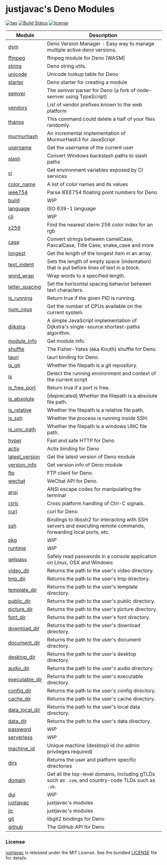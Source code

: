 # justjavac's Deno Modules

[![tag](https://img.shields.io/github/release/justjavac/justjavac)](https://github.com/justjavac/justjavac/releases)
[![Build Status](https://github.com/justjavac/justjavac/workflows/ci/badge.svg?branch=master)](https://github.com/justjavac/justjavac/actions)
[![license](https://img.shields.io/github/license/justjavac/justjavac)](https://github.com/justjavac/justjavac/blob/master/LICENSE)

| Module                           | Description                                                                                                      |
| -------------------------------- | ---------------------------------------------------------------------------------------------------------------- |
| [dvm][dvm]                       | Deno Version Manager - Easy way to manage multiple active deno versions.                                         |
| [ffmpeg][ffmpeg]                 | ffmpeg module for Deno [WASM]                                                                                    |
| [string][string]                 | Deno string utils.                                                                                               |
| [unicode][unicode]               | Unicode lookup table for Deno                                                                                    |
| [starter][starter]               | Deno starter for creating a module                                                                               |
| [semver][semver]                 | The semver parser for Deno (a fork of node-semver using TypeScript)                                              |
| [vendors][vendors]               | List of vendor prefixes known to the web platform                                                                |
| [thanos][thanos]                 | This command could delete a half of your files randomly.                                                         |
| [murmurhash][murmurhash]         | An incremental implementation of MurmurHash3 for JavaScript                                                      |
| [username][username]             | Get the username of the current user                                                                             |
| [slash][slash]                   | Convert Windows backslash paths to slash paths                                                                   |
| [ci][ci]                         | Get environment variables exposed by CI services                                                                 |
| [color_name][color_name]         | A list of color names and its values                                                                             |
| [ieee754][ieee754]               | Parse IEEE754 floating point numbers for Deno                                                                    |
| [build][build]                   | _WIP_                                                                                                            |
| [language][language]             | ISO 639-1 language                                                                                               |
| [cli][cli]                       | _WIP_                                                                                                            |
| [x256][x256]                     | Find the nearest xterm 256 color index for an rgb                                                                |
| [case][case]                     | Convert strings between camelCase, PascalCase, Title Case, snake_case and more                                   |
| [longest][longest]               | Get the length of the longest item in an array.                                                                  |
| [text_indent][text_indent]       | Sets the length of empty space (indentation) that is put before lines of text in a block.                        |
| [word_wrap][word_wrap]           | Wrap words to a specified length.                                                                                |
| [letter_spacing][letter_spacing] | Set the horizontal spacing behavior between text characters.                                                     |
| [is_running][is_running]         | Return true if the given PID is running.                                                                         |
| [num_cpus][num_cpus]             | Get the number of CPUs available on the current system.                                                          |
| [dijkstra][dijkstra]             | A simple JavaScript implementation of Dijkstra's single-source shortest-paths algorithm.                         |
| [module_info][module_info]       | Get module info                                                                                                  |
| [shuffle][shuffle]               | The Fisher-Yates (aka Knuth) shuffle for Deno.                                                                   |
| [tauri][tauri]                   | tauri binding for Deno.                                                                                          |
| [is_git][is_git]                 | Whether the filepath is a git repository.                                                                        |
| [is][is]                         | Detect the running environment and context of the current script                                                 |
| [is_free_port][is_free_port]     | Return true if a port is free.                                                                                   |
| [is_absolute][is_absolute]       | [deprecated] Whether the filepath is a absolute file path.                                                       |
| [is_relative][is_relative]       | Whether the filepath is a relative file path.                                                                    |
| [is_ssh][is_ssh]                 | Whether the process is running inside SSH.                                                                       |
| [is_unc_path][is_unc_path]       | Whether the filepath is a windows UNC file path.                                                                 |
| [hyper][hyper]                   | Fast and safe HTTP for Deno                                                                                      |
| [actix][actix]                   | Actix binding for Deno                                                                                           |
| [latest_version][latest_version] | Get the latest version of Deno module                                                                            |
| [version_info][version_info]     | Get version info of Deno module                                                                                  |
| [ftp][ftp]                       | FTP client for Deno.                                                                                             |
| [wechat][wechat]                 | WeChat API for Deno.                                                                                             |
| [ansi][ansi]                     | ANSI escape codes for manipulating the terminal                                                                  |
| [ctrlc][ctrlc]                   | Cross platform handling of Ctrl-C signals.                                                                       |
| [curl][curl]                     | curl for Deno                                                                                                    |
| [ssh][ssh]                       | Bindings to libssh2 for interacting with SSH servers and executing remote commands, forwarding local ports, etc. |
| [pkg][pkg]                       | _WIP_                                                                                                            |
| [runtime][runtime]               | _WIP_                                                                                                            |
| [getpass][getpass]               | Safely read passwords in a console application on Linux, OSX and Windows                                         |
| [video_dir][video_dir]           | Returns the path to the user's video directory.                                                                  |
| [tmp_dir][tmp_dir]               | Returns the path to the user's tmp directory.                                                                    |
| [template_dir][template_dir]     | Returns the path to the user's template directory.                                                               |
| [public_dir][public_dir]         | Returns the path to the user's public directory.                                                                 |
| [picture_dir][picture_dir]       | Returns the path to the user's picture directory.                                                                |
| [font_dir][font_dir]             | Returns the path to the user's font directory.                                                                   |
| [download_dir][download_dir]     | Returns the path to the user's download directory.                                                               |
| [document_dir][document_dir]     | Returns the path to the user's document directory.                                                               |
| [desktop_dir][desktop_dir]       | Returns the path to the user's desktop directory.                                                                |
| [audio_dir][audio_dir]           | Returns the path to the user's audio directory.                                                                  |
| [executable_dir][executable_dir] | Returns the path to the user's executable directory.                                                             |
| [config_dir][config_dir]         | Returns the path to the user's config directory.                                                                 |
| [cache_dir][cache_dir]           | Returns the path to the user's cache directory.                                                                  |
| [data_local_dir][data_local_dir] | Returns the path to the user's local data directory.                                                             |
| [data_dir][data_dir]             | Returns the path to the user's data directory.                                                                   |
| [password][password]             | _WIP_                                                                                                            |
| [serverless][serverless]         | _WIP_                                                                                                            |
| [machine_id][machine_id]         | Unique machine (desktop) id (no admin privileges required)                                                       |
| [dirs][dirs]                     | Returns the user and platform specific directories                                                               |
| [domain][domain]                 | Get all the top-level domains, including gTLDs such as `.com`, and country-code TLDs such as `.uk`.              |
| [dui][dui]                       | _WIP_                                                                                                            |
| [justjavac][justjavac]           | justjavac's modules                                                                                              |
| [jjc][jjc]                       | justjavac's modules                                                                                              |
| [git][git]                       | libgit2 bindings for Deno                                                                                        |
| [github][github]                 | The GitHub API for Deno                                                                                          |

[dvm]: https://deno.land/x/dvm
[ffmpeg]: https://deno.land/x/ffmpeg
[string]: https://deno.land/x/string
[unicode]: https://deno.land/x/unicode
[starter]: https://deno.land/x/starter
[semver]: https://deno.land/x/semver
[vendors]: https://deno.land/x/vendors
[thanos]: https://deno.land/x/thanos
[murmurhash]: https://deno.land/x/murmurhash
[username]: https://deno.land/x/username
[slash]: https://deno.land/x/slash
[ci]: https://deno.land/x/ci
[color_name]: https://deno.land/x/color_name
[ieee754]: https://deno.land/x/ieee754
[build]: https://deno.land/x/build
[language]: https://deno.land/x/language
[cli]: https://deno.land/x/cli
[x256]: https://deno.land/x/x256
[case]: https://deno.land/x/case
[longest]: https://deno.land/x/longest
[text_indent]: https://deno.land/x/text_indent
[word_wrap]: https://deno.land/x/word_wrap
[letter_spacing]: https://deno.land/x/letter_spacing
[is_running]: https://deno.land/x/is_running
[num_cpus]: https://deno.land/x/num_cpus
[dijkstra]: https://deno.land/x/dijkstra
[module_info]: https://deno.land/x/module_info
[shuffle]: https://deno.land/x/shuffle
[tauri]: https://deno.land/x/tauri
[is_git]: https://deno.land/x/is_git
[is]: https://deno.land/x/is
[is_free_port]: https://deno.land/x/is_free_port
[is_absolute]: https://deno.land/x/is_absolute
[is_relative]: https://deno.land/x/is_relative
[is_ssh]: https://deno.land/x/is_ssh
[is_unc_path]: https://deno.land/x/is_unc_path
[hyper]: https://deno.land/x/hyper
[actix]: https://deno.land/x/actix
[latest_version]: https://deno.land/x/latest_version
[version_info]: https://deno.land/x/version_info
[ftp]: https://deno.land/x/ftp
[wechat]: https://deno.land/x/wechat
[ansi]: https://deno.land/x/ansi
[ctrlc]: https://deno.land/x/ctrlc
[curl]: https://deno.land/x/curl
[ssh]: https://deno.land/x/ssh
[pkg]: https://deno.land/x/pkg
[runtime]: https://deno.land/x/runtime
[getpass]: https://deno.land/x/getpass
[video_dir]: https://deno.land/x/video_dir
[tmp_dir]: https://deno.land/x/tmp_dir
[template_dir]: https://deno.land/x/template_dir
[public_dir]: https://deno.land/x/public_dir
[picture_dir]: https://deno.land/x/picture_dir
[font_dir]: https://deno.land/x/font_dir
[download_dir]: https://deno.land/x/download_dir
[document_dir]: https://deno.land/x/document_dir
[desktop_dir]: https://deno.land/x/desktop_dir
[audio_dir]: https://deno.land/x/audio_dir
[executable_dir]: https://deno.land/x/executable_dir
[config_dir]: https://deno.land/x/config_dir
[cache_dir]: https://deno.land/x/cache_dir
[data_local_dir]: https://deno.land/x/data_local_dir
[data_dir]: https://deno.land/x/data_dir
[password]: https://deno.land/x/password
[serverless]: https://deno.land/x/serverless
[machine_id]: https://deno.land/x/machine_id
[dirs]: https://deno.land/x/dirs
[domain]: https://deno.land/x/domain
[dui]: https://deno.land/x/dui
[justjavac]: https://deno.land/x/justjavac
[jjc]: https://deno.land/x/jjc
[git]: https://deno.land/x/git
[github]: https://deno.land/x/github

### License

[justjavac](https://github.com/justjavac/justjavac) is released under the MIT
License. See the bundled [LICENSE](../LICENSE) file for details.
